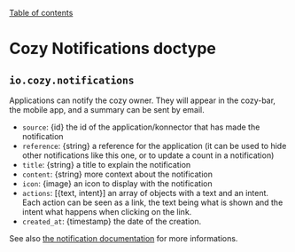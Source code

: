 [Table of contents](README.md#table-of-contents)

# Cozy Notifications doctype

## `io.cozy.notifications`

Applications can notify the cozy owner. They will appear in the cozy-bar, the
mobile app, and a summary can be sent by email.

- `source`: {id} the id of the application/konnector that has made the notification
- `reference`: {string} a reference for the application (it can be used to hide other notifications like this one, or to update a count in a notification)
- `title`: {string} a title to explain the notification
- `content`: {string} more context about the notification
- `icon`: {image} an icon to display with the notification
- `actions`: [{text, intent}] an array of objects with a text and an intent.
  Each action can be seen as a link, the text being what is shown and the
  intent what happens when clicking on the link.
- `created_at`: {timestamp} the date of the creation.

See also [the notification documentation](https://docs.cozy.io/en/cozy-stack/notifications/)
for more informations.
